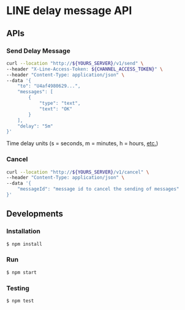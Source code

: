 # LINE delay message API

## APIs

### Send Delay Message

```bash
curl --location "http://${YOURS_SERVER}/v1/send" \
--header "X-Line-Access-Token: ${CHANNEL_ACCESS_TOKEN}" \
--header "Content-Type: application/json" \
--data '{
    "to": "U4af4980629...",
    "messages": [
        {
            "type": "text",
            "text": "OK"
        }
    ],
    "delay": "5m"
}'
```

Time delay units (s = seconds, m = minutes, h = hours, [etc.](https://www.npmjs.com/package/ms))

### Cancel

```bash
curl --location "http://${YOURS_SERVER}/v1/cancel" \
--header "Content-Type: application/json" \
--data '{
    "messageId": "message id to cancel the sending of messages"
}'
```

## Developments

### Installation

```bash
$ npm install
```

### Run
```bash
$ npm start
```

### Testing

```bash
$ npm test
```

